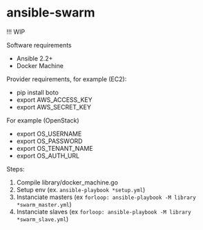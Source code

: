 ansible-swarm
=============

!!! WIP

Software requirements
* Ansible 2.2+
* Docker Machine

Provider requirements, for example (EC2):
* pip install boto
* export AWS_ACCESS_KEY
* export AWS_SECRET_KEY

For example (OpenStack)
* export OS_USERNAME
* export OS_PASSWORD
* export OS_TENANT_NAME
* export OS_AUTH_URL

Steps:
1. Compile library/docker_machine.go
2. Setup env (ex. `ansible-playbook *setup.yml`)
3. Instanciate masters (ex `forloop: ansible-playbook -M library *swarm_master.yml`)
4. Instanciate slaves (ex `forloop: ansible-playbook -M library *swarm_slave.yml`)
